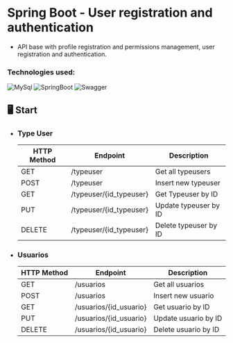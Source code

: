 # Spring Boot - User registration and authentication

- API base with profile registration and permissions management, user registration and authentication.



### Technologies used:
![MySql](https://img.shields.io/badge/MySQL-005C84?style=for-the-badge&logo=mysql&logoColor=white)
![SpringBoot](https://img.shields.io/badge/Spring-6DB33F?style=for-the-badge&logo=spring&logoColor=white)
![Swagger](https://img.shields.io/badge/Swagger-85EA2D?style=for-the-badge&logo=Swagger&logoColor=white)





## :desktop_computer: Start



* ### Type User 

  | HTTP Method  | Endpoint                | Description          |
  |--------------|-------------------------|----------------------|
  | GET          | /typeuser               | Get all typeusers    |
  | POST         | /typeuser               | Insert new typeuser  |
  | GET          | /typeuser/{id_typeuser} | Get Typeuser by ID   |
  | PUT          | /typeuser/{id_typeuser} | Update typeuser by ID|
  | DELETE       | /typeuser/{id_typeuser} | Delete typeuser by ID|


* ### Usuarios
  | HTTP Method  | Endpoint               | Description        |
    |--------------|------------------------|--------------------|
  | GET          | /usuarios              | Get all usuarios   |
  | POST         | /usuarios              | Insert new usuario |
  | GET          | /usuarios/{id_usuario} | Get usuario by ID  |
  | PUT          | /usuarios/{id_usuario} | Update usuario by ID|
  | DELETE       | /usuarios/{id_usuario} | Delete usuario by ID|


